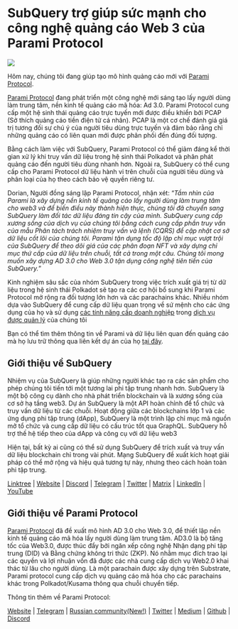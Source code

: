# SubQuery trợ giúp sức mạnh cho công nghệ quảng cáo Web 3 của Parami Protocol

![](https://miro.medium.com/max/1400/0*KecAkD8Wy23HEm3b)

Hôm nay, chúng tôi đang giúp tạo mô hình quảng cáo mới với [Parami Protocol](https://parami.io/).

[Parami Protocol](https://parami.io/) đang phát triển một công nghệ mới sáng tạo lấy người dùng làm trung tâm, nền kinh tế quảng cáo mã hóa: Ad 3.0. Parami Protocol cung cấp một hệ sinh thái quảng cáo trực tuyến mới được điều khiển bởi PCAP (Sở thích quảng cáo tiền điện tử cá nhân). PCAP là một cơ chế đánh giá giá trị tương đối sự chú ý của người tiêu dùng trực tuyến và đảm bảo rằng chỉ những quảng cáo có liên quan mới được phân phối đến đúng đối tượng.

Bằng cách làm việc với SubQuery, Parami Protocol có thể giảm đáng kể thời gian xử lý khi truy vấn dữ liệu trong hệ sinh thái Polkadot và phân phát quảng cáo đến người tiêu dùng nhanh hơn. Ngoài ra, SubQuery có thể cung cấp cho Parami Protocol dữ liệu hành vi trên chuỗi của người tiêu dùng và phân loại của họ theo cách bảo vệ quyền riêng tư.

Dorian, Người đồng sáng lập Parami Protocol, nhận xét: “_Tầm nhìn của Parami là xây dựng nền kinh tế quảng cáo lấy người dùng làm trung tâm cho web3 và để biến điều này thành hiện thực, chúng tôi đã chuyển sang SubQuery làm đối tác dữ liệu đáng tin cậy của mình. SubQuery cung cấp xương sống của dịch vụ của chúng tôi bằng cách cung cấp phần truy vấn của mẫu Phân tách trách nhiệm truy vấn và lệnh (CQRS) để cập nhật cơ sở dữ liệu cốt lõi của chúng tôi. Parami tận dụng tốc độ lập chỉ mục vượt trội của SubQuery để theo dõi giá của các phân đoạn NFT và xây dựng chỉ mục thứ cấp của dữ liệu trên chuỗi, tất cả trong một câu. Chúng tôi mong muốn xây dựng AD 3.0 cho Web 3.0 tận dụng công nghệ tiên tiến của SubQuery._”

Kinh nghiệm sâu sắc của nhóm SubQuery trong việc trích xuất giá trị từ dữ liệu trong hệ sinh thái Polkadot sẽ tạo ra các cơ hội bổ sung khi Parami Protocol mở rộng ra đối tượng lớn hơn và các parachains khác. Nhiều nhóm dựa vào SubQuery để cung cấp dữ liệu quan trọng về sứ mệnh cho các ứng dụng của họ và sử dụng [các tính năng cấp doanh nghiệp](https://blog.subquery.network/blogs/20211228-enterprise-hosted.html) trong [dịch vụ được quản lý](https://project.subquery.network/) của chúng tôi

Bạn có thể tìm thêm thông tin về Parami và dữ liệu liên quan đến quảng cáo mà họ lưu trữ thông qua liên kết dự án của họ [tại đây](https://github.com/parami-protocol/parami-scanner).

## Giới thiệu về SubQuery

Nhiệm vụ của SubQuery là giúp những người khác tạo ra các sản phẩm cho phép chúng tôi tiến tới một tương lai phi tập trung nhanh hơn. SubQuery là một bộ công cụ dành cho nhà phát triển blockchain và là xương sống của cơ sở hạ tầng web3. Dự án SubQuery là một API hoàn chỉnh để tổ chức và truy vấn dữ liệu từ các chuỗi. Hoạt động giữa các blockchains lớp 1 và các ứng dụng phi tập trung (dApp), SubQuery là một trình lập chỉ mục mã nguồn mở tổ chức và cung cấp dữ liệu có cấu trúc tốt qua GraphQL. SubQuery hỗ trợ thế hệ tiếp theo của dApp và công cụ với dữ liệu web3

Hiện tại, bất kỳ ai cũng có thể sử dụng SubQuery để trích xuất và truy vấn dữ liệu blockchain chỉ trong vài phút. Mạng SubQuery đề xuất kích hoạt giải pháp có thể mở rộng và hiệu quả tương tự này, nhưng theo cách hoàn toàn phi tập trung.

[Linktree](https://linktr.ee/subquerynetwork) | [Website](https://subquery.network/) | [Discord](https://discord.com/invite/78zg8aBSMG) | [Telegram](https://t.me/subquerynetwork) | [Twitter](https://twitter.com/subquerynetwork) | [Matrix](https://matrix.to/#/#subquery:matrix.org) | [LinkedIn](https://www.linkedin.com/company/subquery) | [YouTube](https://www.youtube.com/channel/UCi1a6NUUjegcLHDFLr7CqLw)

## Giới thiệu về Parami Protocol

[Parami Protocol](https://parami.io/) đã đề xuất mô hình AD 3.0 cho Web 3.0, để thiết lập nền kinh tế quảng cáo mã hóa lấy người dùng làm trung tâm. AD3.0 là bộ tăng tốc của Web3.0, được thúc đẩy bởi ngăn xếp công nghệ Nhận dạng phi tập trung (DID) và Bằng chứng không tri thức (ZKP). Nó nhằm mục đích trao lại các quyền và lợi nhuận vốn đã được các nhà cung cấp dịch vụ Web2.0 khai thác từ lâu cho người dùng. Là một parachain được xây dựng trên Substrate, Parami protocol cung cấp dịch vụ quảng cáo mã hóa cho các parachains khác trong Polkadot/Kusama thông qua chuỗi chuyển tiếp.

Thông tin thêm về Parami Protocol:

[Website](https://parami.io/) | [Telegram]() | [Russian community(New!)](https://t.me/ParamiProtocolRU) | [Twitter](https://twitter.com/paramiprotocol) | [Medium](https://paramiprotocol.medium.com/) | [Github](https://github.com/parami-protocol) | [Discord](https://discord.gg/bxFuekgvYJ)
